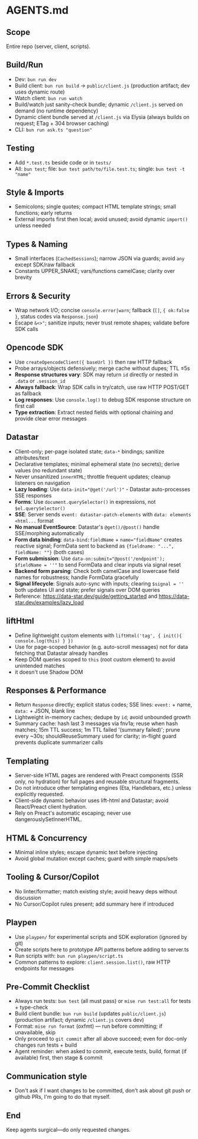 # AGENTS.md

## Scope
Entire repo (server, client, scripts).

## Build/Run
- Dev: `bun run dev`
- Build client: `bun run build` -> `public/client.js` (production artifact; dev uses dynamic route)
- Watch client: `bun run watch`
- Build/watch just sanity-check bundle; dynamic `/client.js` served on demand (no runtime dependency)
- Dynamic client bundle served at `/client.js` via Elysia (always builds on request; ETag + 304 browser caching)
- CLI: `bun run ask.ts "question"`

## Testing
- Add `*.test.ts` beside code or in `tests/`
- All: `bun test`; file: `bun test path/to/file.test.ts`; single: `bun test -t "name"`

## Style & Imports
- Semicolons; single quotes; compact HTML template strings; small functions; early returns
- External imports first then local; avoid unused; avoid dynamic `import()` unless needed

## Types & Naming
- Small interfaces (`CachedSessions`); narrow JSON via guards; avoid `any` except SDK/raw fallback
- Constants UPPER_SNAKE; vars/functions camelCase; clarity over brevity

## Errors & Security
- Wrap network I/O; concise `console.error|warn`; fallback (`[]`, `{ ok:false }`, status codes via `Response.json`)
- Escape `&<>"`; sanitize inputs; never trust remote shapes; validate before SDK calls

## Opencode SDK
- Use `createOpencodeClient({ baseUrl })` then raw HTTP fallback
- Probe arrays/objects defensively; merge cache without dupes; TTL ≤5s
- **Response structures vary**: SDK may return `id` directly or nested in `.data` or `.session_id`
- **Always fallback**: Wrap SDK calls in try/catch, use raw HTTP POST/GET as fallback
- **Log responses**: Use `console.log()` to debug SDK response structure on first call
- **Type extraction**: Extract nested fields with optional chaining and provide clear error messages

## Datastar
- Client-only; per-page isolated state; `data-*` bindings; sanitize attributes/text
- Declarative templates; minimal ephemeral state (no secrets); derive values (no redundant state)
- Never unsanitized `innerHTML`; throttle frequent updates; cleanup listeners on navigation
- **Lazy loading**: Use `data-init="@get('/url')"` - Datastar auto-processes SSE responses
- **Forms**: Use `document.querySelector()` in expressions, not `$el.querySelector()`
- **SSE**: Server sends `event: datastar-patch-elements` with `data: elements <html...` format
- **No manual EventSource**: Datastar's `@get()/@post()` handle SSE/morphing automatically
- **Form data binding**: `data-bind:fieldName` + `name="fieldName"` creates reactive signal; FormData sent to backend as `{fieldname: "...", fieldName: ""}` (both cases)
- **Form submission**: Use `data-on:submit="@post('/endpoint'); $fieldName = ''"` to send FormData and clear inputs via signal reset
- **Backend form parsing**: Check both camelCase and lowercase field names for robustness; handle FormData gracefully
- **Signal lifecycle**: Signals auto-sync with inputs; clearing `$signal = ''` both updates UI and state; prefer signals over DOM queries
- Reference: https://data-star.dev/guide/getting_started and https://data-star.dev/examples/lazy_load

## liftHtml
- Define lightweight custom elements with `liftHtml('tag', { init(){ console.log(this) } })`
- Use for page-scoped behavior (e.g. auto-scroll messages) not for data fetching that Datastar already handles
- Keep DOM queries scoped to `this` (root custom element) to avoid unintended matches
- it doesn't use Shadow DOM

## Responses & Performance
- Return `Response` directly; explicit status codes; SSE lines: `event:` + name, `data:` + JSON, blank line
- Lightweight in-memory caches; dedupe by `id`; avoid unbounded growth
- Summary cache: hash last 3 messages via fnv1a; reuse when hash matches; 15m TTL success; 1m TTL failed '(summary failed)'; prune every ~30s; shouldReuseSummary used for clarity; in-flight guard prevents duplicate summarizer calls

## Templating
- Server-side HTML pages are rendered with Preact components (SSR only, no hydration) for full pages and reusable structural fragments.
- Do not introduce other templating engines (Eta, Handlebars, etc.) unless explicitly requested.
- Client-side dynamic behavior uses lift-html and Datastar; avoid React/Preact client hydration.
- Rely on Preact's automatic escaping; never use dangerouslySetInnerHTML.

## HTML & Concurrency
- Minimal inline styles; escape dynamic text before injecting
- Avoid global mutation except caches; guard with simple maps/sets

## Tooling & Cursor/Copilot
- No linter/formatter; match existing style; avoid heavy deps without discussion
- No Cursor/Copilot rules present; add summary here if introduced

## Playpen
- Use `playpen/` for experimental scripts and SDK exploration (ignored by git)
- Create scripts here to prototype API patterns before adding to server.ts
- Run scripts with: `bun run playpen/script.ts`
- Common patterns to explore: `client.session.list()`, raw HTTP endpoints for messages

## Pre-Commit Checklist
- Always run tests: `bun test` (all must pass) or `mise run test:all` for tests + type-check
- Build client bundle: `bun run build` (updates `public/client.js`) (production artifact; dynamic `/client.js` covers dev)
- Format: `mise run format` (oxfmt) — run before committing; if unavailable, skip
- Only proceed to `git commit` after all above succeed; even for doc-only changes run tests + build
- Agent reminder: when asked to commit, execute tests, build, format (if available) first, then stage & commit

## Communication style
- Don't ask if I want changes to be committed, don't ask about git push or github PRs, I'm going to do that myself.

## End
Keep agents surgical—do only requested changes.
